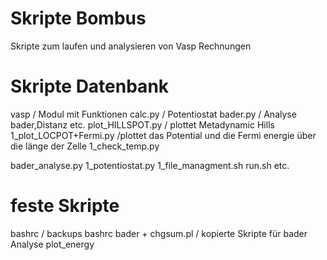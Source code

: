 # Skripte Bombus
Skripte zum laufen und analysieren von Vasp Rechnungen

# Skripte Datenbank
vasp				/ Modul mit Funktionen
	calc.py			/ Potentiostat
	bader.py		/ Analyse bader,Distanz etc.
plot_HILLSPOT.py	/ plottet Metadynamic Hills
1_plot_LOCPOT+Fermi.py	/plottet das Potential und die Fermi energie über die länge der Zelle
1_check_temp.py

bader_analyse.py
1_potentiostat.py
1_file_managment.sh
run.sh
etc.

# feste Skripte
bashrc 		/ backups bashrc
bader + chgsum.pl 	/ kopierte Skripte für bader Analyse
plot_energy




